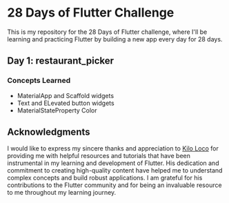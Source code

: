 # 28 Days of Flutter Challenge

This is my repository for the 28 Days of Flutter challenge, where I'll be learning and practicing Flutter by building a new app every day for 28 days. 

## Day 1: restaurant_picker

### Concepts Learned
- MaterialApp and Scaffold widgets
- Text and ELevated button widgets
- MaterialStateProperty Color

## Acknowledgments

I would like to express my sincere thanks and appreciation to [Kilo Loco](https://www.youtube.com/channel/UCv75sKQFFIenWHrprnrR9aA) for providing me with helpful resources and tutorials that have been instrumental in my learning and development of Flutter.
His dedication and commitment to creating high-quality content have helped me to understand complex concepts and build robust applications.
I am grateful for his contributions to the Flutter community and for being an invaluable resource to me throughout my learning journey.

